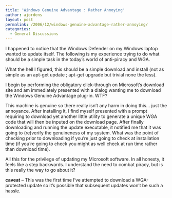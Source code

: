 ```yaml
---
title: 'Windows Genuine Advantage : Rather Annoying'
author: ajordens
layout: post
permalink: /2006/12/windows-genuine-advantage-rather-annoying/
categories:
  - General Discussions
---
```

I happened to notice that the Windows Defender on my Windows laptop wanted to update itself. The following is my experience trying to do what should be a simple task in the today&#8217;s world of anti-piracy and WGA.

What the hell I figured, this should be a simple download and install (not as simple as an apt-get update ; apt-get upgrade but trivial none the less).

I begin by performing the obligatory click-through on Microsoft&#8217;s download site and am immediately presented with a dialog wanting me to download the Windows Genuine Advantage plug-in. WTF?

This machine is genuine so there really isn&#8217;t any harm in doing this&#8230; just the annoyance. After installing it, I find myself presented with a prompt requiring to download yet another little utility to generate a unique WGA code that will then be inputed on the download page. After finally downloading and running the update executable, it notified me that it was going to (re)verify the genuineness of my system. What was the point of checking prior to downloading if you&#8217;re just going to check at installation time (if you&#8217;re going to check you might as well check at run time rather than download time).

All this for the privilege of updating my Microsoft software. In all honesty, it feels like a step backwards. I understand the need to combat piracy, but is this really the way to go about it?

**caveat** &#8211; This was the first time I&#8217;ve attempted to download a WGA-protected update so it&#8217;s possible that subsequent updates won&#8217;t be such a hassle.